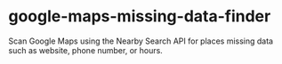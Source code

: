 # google-maps-missing-data-finder


Scan Google Maps using the Nearby Search API for places missing data such as website, phone number, or hours.
